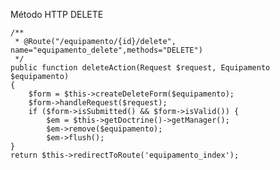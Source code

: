 Método HTTP DELETE 

    /**
     * @Route("/equipamento/{id}/delete", name="equipamento_delete",methods="DELETE")
     */
    public function deleteAction(Request $request, Equipamento $equipamento)
    {
        $form = $this->createDeleteForm($equipamento);
        $form->handleRequest($request);
        if ($form->isSubmitted() && $form->isValid()) {
            $em = $this->getDoctrine()->getManager();
            $em->remove($equipamento);
            $em->flush();
    }
    return $this->redirectToRoute('equipamento_index');

